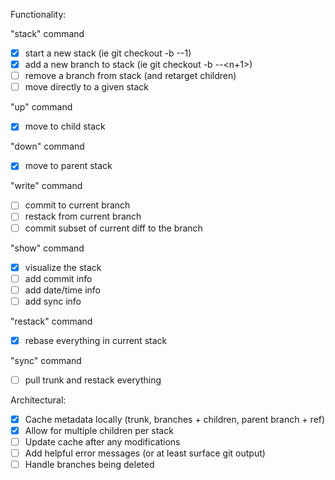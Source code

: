 Functionality:

"stack" command
- [x] start a new stack (ie git checkout -b <branch>-<stack>-1)
- [x] add a new branch to stack (ie git checkout -b <branch>-<stack>-<n+1>)
- [ ] remove a branch from stack (and retarget children)
- [ ] move directly to a given stack

"up" command
- [x] move to child stack

"down" command
- [x] move to parent stack

"write" command
- [ ] commit to current branch
- [ ] restack from current branch 
- [ ] commit subset of current diff to the branch

"show" command
- [x] visualize the stack
- [ ] add commit info
- [ ] add date/time info
- [ ] add sync info

"restack" command
- [x] rebase everything in current stack

"sync" command
- [ ] pull trunk and restack everything

Architectural:
- [x] Cache metadata locally (trunk, branches + children, parent branch + ref)
- [x] Allow for multiple children per stack
- [ ] Update cache after any modifications
- [ ] Add helpful error messages (or at least surface git output)
- [ ] Handle branches being deleted
